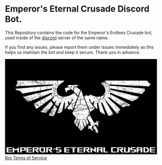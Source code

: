 # Emperor's Eternal Crusade Discord Bot.
This Repository contains the code for the Emperor's Endless Crusade bot, used inside of the [discord](https://discord.gg/c63NrTSvRz) server of the same name.

If you find any issues, please report them under Issues immediately as this helps us maintain the bot and keep it secure. Thank you in advance.

![image](logo.png)
[Bot Terms of Service](https://github.com/Geek-x104/EEC_Bot/wiki/Terms-of-Service)
